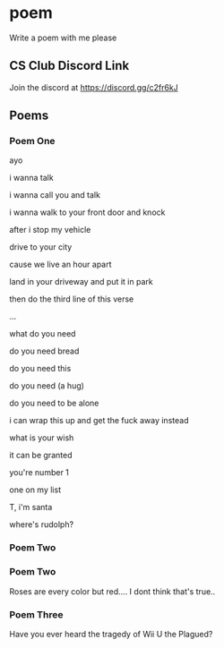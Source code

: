 # poem
Write a poem with me please

## CS Club Discord Link
Join the discord at https://discord.gg/c2fr6kJ

## Poems
### Poem One
ayo

i wanna talk

i wanna call you and talk

i wanna walk to your front door and knock

after i stop my vehicle

drive to your city

cause we live an hour apart

land in your driveway and put it in park

then do the third line of this verse

...

what do you need

do you need bread

do you need this

do you need (a hug)

do you need to be alone

i can wrap this up and get the fuck away instead

what is your wish

it can be granted

you're number 1

one on my list

T, i'm santa

where's rudolph?

### Poem Two

### Poem Two

Roses are every color but red....
I dont think that's true..

### Poem Three
Have you ever heard the tragedy of Wii U the Plagued?
